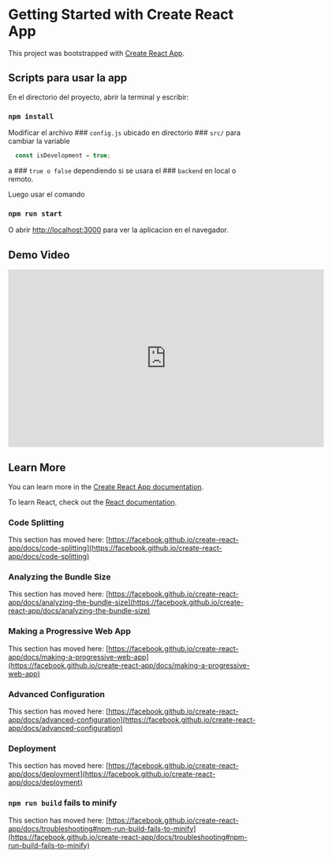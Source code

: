 # Getting Started with Create React App

This project was bootstrapped with [Create React App](https://github.com/facebook/create-react-app).

## Scripts para usar la app

En el directorio del proyecto, abrir la terminal y escribir:

### `npm install`

Modificar el archivo ### `config.js` ubicado en directorio ### `src/` para cambiar la variable 
```javascript
  const isDevelopment = true;
```
a ### `true o false` dependiendo si se usara el ### `backend` en local o remoto.


Luego usar el comando

### `npm run start`

O abrir [http://localhost:3000](http://localhost:3000) para ver la aplicacion en el navegador.

## Demo Video

<iframe frameBorder='0' width='640' height='360' webkitallowfullscreen mozallowfullscreen allowfullscreen src="https://www.awesomescreenshot.com/embed?id=13828055&shareKey=a63c45c69a552d259019ad06773699fd"></iframe>

## Learn More

You can learn more in the [Create React App documentation](https://facebook.github.io/create-react-app/docs/getting-started).

To learn React, check out the [React documentation](https://reactjs.org/).

### Code Splitting

This section has moved here: [https://facebook.github.io/create-react-app/docs/code-splitting](https://facebook.github.io/create-react-app/docs/code-splitting)

### Analyzing the Bundle Size

This section has moved here: [https://facebook.github.io/create-react-app/docs/analyzing-the-bundle-size](https://facebook.github.io/create-react-app/docs/analyzing-the-bundle-size)

### Making a Progressive Web App

This section has moved here: [https://facebook.github.io/create-react-app/docs/making-a-progressive-web-app](https://facebook.github.io/create-react-app/docs/making-a-progressive-web-app)

### Advanced Configuration

This section has moved here: [https://facebook.github.io/create-react-app/docs/advanced-configuration](https://facebook.github.io/create-react-app/docs/advanced-configuration)

### Deployment

This section has moved here: [https://facebook.github.io/create-react-app/docs/deployment](https://facebook.github.io/create-react-app/docs/deployment)

### `npm run build` fails to minify

This section has moved here: [https://facebook.github.io/create-react-app/docs/troubleshooting#npm-run-build-fails-to-minify](https://facebook.github.io/create-react-app/docs/troubleshooting#npm-run-build-fails-to-minify)
